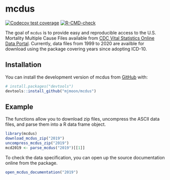 
<!-- README.md is generated from README.Rmd. Please edit that file -->

# mcdus

<!-- badges: start -->

[![Codecov test
coverage](https://codecov.io/gh/mverseanalysis/mverse/branch/master/graph/badge.svg)](https://app.codecov.io/gh/mverseanalysis/mverse?branch=master)
[![R-CMD-check](https://github.com/mjmoon/mcdus/actions/workflows/R-CMD-check.yaml/badge.svg)](https://github.com/mjmoon/mcdus/actions/workflows/R-CMD-check.yaml)
<!-- badges: end -->

The goal of `mcdus` is to provide easy and reproducible access to the
U.S. Mortality Multiple Cause Files available from [CDC Vital Statistics
Online Data
Portal](https://www.cdc.gov/nchs/data_access/vitalstatsonline.htm#Mortality_Multiple).
Currently, data files from 1999 to 2020 are availble for download using
the package covering years since adopting ICD-10.

## Installation

You can install the development version of mcdus from
[GitHub](https://github.com/) with:

``` r
# install.packages("devtools")
devtools::install_github("mjmoon/mcdus")
```

## Example

The functions allow you to download zip files, uncompress the ASCII data
files, and parse them into a R data frame object.

``` r
library(mcdus)
download_mcdus_zip("2019")
uncompress_mcdus_zip("2019")
mcd2019 <- parse_mcdus("2019")[[1]]
```

To check the data specification, you can open up the source
documentation online from the package.

``` r
open_mcdus_documentation("2019")
```
